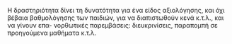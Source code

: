 Η δραστηριότητα δίνει τη δυνατότητα για ένα είδος αξιολόγησης, και όχι
βέβαια βαθμολόγησης των παιδιών, για να διαπιστωθούν κενά κ.τ.λ., και να γίνουν επα-
νορθωτικές παρεμβάσεις: διευκρινίσεις, παραπομπή σε προηγούμενα μαθήματα κ.τ.λ.
